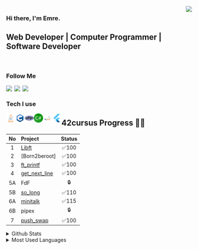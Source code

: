 <img src="https://media.giphy.com/media/WFZvB7VIXBgiz3oDXE/source.gif" align="right" height="250">

### Hi there, I'm Emre.

## Web Developer | Computer Programmer | Software Developer


<br />

### Follow Me

[<img  width="22" src="favicon.ico" align="left" />][book]
[<img  width="22" src="https://unpkg.com/simple-icons@v4/icons/instagram.svg" align="left" />][instagram]
[<img  width="22" src="https://unpkg.com/simple-icons@v4/icons/linkedin.svg" align="left" />][linkedin]

<br />

### Tech I use

<img align="left"  src="https://raw.githubusercontent.com/github/explore/80688e429a7d4ef2fca1e82350fe8e3517d3494d/topics/java/java.png" width="25" height="25" />
<img align="left" src="https://raw.githubusercontent.com/github/explore/80688e429a7d4ef2fca1e82350fe8e3517d3494d/topics/c/c.png" width="25" height="25" />
<img align="left" src="https://raw.githubusercontent.com/github/explore/80688e429a7d4ef2fca1e82350fe8e3517d3494d/topics/php/php.png" width="25" height="25" />
<img align="left" src="https://raw.githubusercontent.com/github/explore/80688e429a7d4ef2fca1e82350fe8e3517d3494d/topics/csharp/csharp.png" width="25" height="25" />
<img align="left" src="https://raw.githubusercontent.com/github/explore/80688e429a7d4ef2fca1e82350fe8e3517d3494d/topics/mysql/mysql.png" width="25" height="25" />
<img align="left" src="https://raw.githubusercontent.com/github/explore/80688e429a7d4ef2fca1e82350fe8e3517d3494d/topics/flutter/flutter.png" width="25" height="25" />

## 42cursus Progress 💪🏻
| No  | Project                                     | Status |   
| :-: | :------------------------------------------ | :----: | 
| 1   | [Libft](../../../libft)                         | ✅100  |  
| 2   | [Born2beroot]                               | ✅100  |  
| 3   | [ft_printf](../../../ft_printf)                | ✅100  | 
| 4   | [get_next_line](../../../get-next-line)     | ✅100  |  
| 5A  | FdF                                         | 🔒     |  
| 5B  | [so_long](../../../so_long)                 | ✅110  | 
| 6A  | [minitalk](../../../Minitalk)              | ✅115  | 
| 6B  | pipex                                       | 🔒     | 
| 7   | [push_swap](../../../push_swap)             | ✅100  | 



<details>
<summary>Github Stats</summary>
<img src="https://github-readme-stats.vercel.app/api?username=ycanga&theme=radical" >
</details>

<details>
<summary>Most Used Languages</summary>
<img src="https://github-readme-stats.vercel.app/api/top-langs/?username=ycanga&layout=radical" >
</details>

[book]: https://4lphasoftware.com
[instagram]: https://instagram.com/_zeus_cp
[linkedin]: https://www.linkedin.com/in/yunus-emre-can%C4%9Fa-74195a211/

